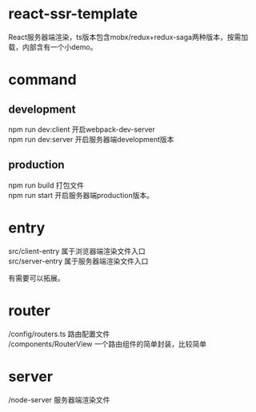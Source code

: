 # react-ssr-template
React服务器端渲染，ts版本包含mobx/redux+redux-saga两种版本，按需加载，内部含有一个小demo。

# command
## development
npm run dev:client 开启webpack-dev-server  
npm run dev:server 开启服务器端development版本

## production
npm run build 打包文件  
npm run start 开启服务器端production版本。

# entry
src/client-entry 属于浏览器端渲染文件入口  
src/server-entry 属于服务器端渲染文件入口  

有需要可以拓展。

# router
/config/routers.ts 路由配置文件  
/components/RouterView 一个路由组件的简单封装，比较简单

# server
/node-server 服务器端渲染文件  
